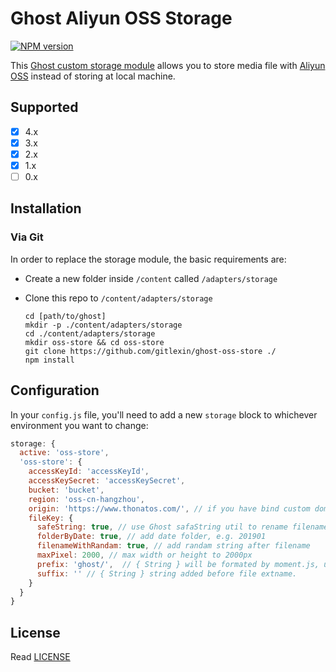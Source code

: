 # Ghost Aliyun OSS Storage

[![NPM version][npm-image]][npm-url]

[npm-image]: https://img.shields.io/npm/v/ghost-oss-store.svg?style=flat-square
[npm-url]: https://npmjs.org/package/ghost-oss-store

This [Ghost custom storage module](https://docs.ghost.org/docs/using-a-custom-storage-module#section-known-custom-storage-adapters) allows you to store media file with [Aliyun OSS](https://cn.aliyun.com/product/oss) instead of storing at local machine.

## Supported

- [x] 4.x
- [x] 3.x
- [x] 2.x
- [x] 1.x
- [ ] 0.x

## Installation
  
### Via Git

In order to replace the storage module, the basic requirements are:

- Create a new folder inside `/content` called `/adapters/storage`

- Clone this repo to `/content/adapters/storage`

  ```
  cd [path/to/ghost]
  mkdir -p ./content/adapters/storage
  cd ./content/adapters/storage
  mkdir oss-store && cd oss-store
  git clone https://github.com/gitlexin/ghost-oss-store ./
  npm install
  ```

## Configuration

In your `config.js` file, you'll need to add a new `storage` block to whichever environment you want to change:

```javascript
storage: {
  active: 'oss-store',
  'oss-store': {
    accessKeyId: 'accessKeyId',
    accessKeySecret: 'accessKeySecret',
    bucket: 'bucket',
    region: 'oss-cn-hangzhou',
    origin: 'https://www.thonatos.com/', // if you have bind custom domain to oss bucket. or false             
    fileKey: {
      safeString: true, // use Ghost safaString util to rename filename, e.g. Chinese to Pinyin
      folderByDate: true, // add date folder, e.g. 201901
      filenameWithRandam: true, // add randam string after filename
      maxPixel: 2000, // max width or height to 2000px
      prefix: 'ghost/',  // { String } will be formated by moment.js, using `[]` to escape,
      suffix: '' // { String } string added before file extname.
    }
  }
}
```

## License

Read [LICENSE](LICENSE)
